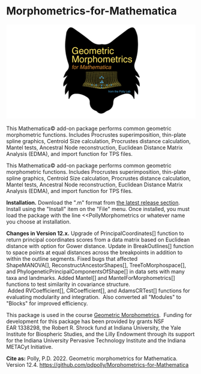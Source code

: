 # Morphometrics-for-Mathematica

![Alt text](https://github.com/pdpolly/Morphometrics-for-Mathematica/blob/main/GMMIconGitHub.jpg)

This Mathematica© add-on package performs common geometric morphometric functions. Includes Procrustes superimposition, thin-plate spline graphics, Centroid Size calculation, Procrustes distance calculation, Mantel tests, Ancestral Node reconstruction, Euclidean Distance Matrix Analysis (EDMA), and import function for TPS files.

This Mathematica© add-on package performs common geometric morphometric functions. Includes Procrustes superimposition, thin-plate spline graphics, Centroid Size calculation, Procrustes distance calculation, Mantel tests, Ancestral Node reconstruction, Euclidean Distance Matrix Analysis (EDMA), and import function for TPS files.

<b>Installation.</b> Download the ".m" format from <a href="https://github.com/pdpolly/Morphometrics-for-Mathematica/releases/latest">the latest release section</a>. Install using the "Install" item on the "File" menu. Once installed, you must load the package with the line <<PollyMorphometrics or whatever name you choose at installation.

<b>Changes in Version 12.x.</b> Upgrade of PrincipalCoordinates[] function to return principal coordinates scores from a data matrix based on Euclidean distance with option for Gower distance. Update in BreakOutlines[] function to space points at equal distances across the breakpoints in addition to within the outline segments. Fixed bugs that affected ShapeMANOVA[], ReconstructAncestorShapes[], TreeToMorphospace[], and PhylogeneticPrincipalComponentsOfShape[] in data sets with many taxa and landmarks. Added Mantel[] and MantelForMorphometrics[] functions to test similarity in covariance structure.  Added RVCoefficient[], CRCoefficient[], and AdamsCRTest[] functions for evaluating modularity and integration.  Also converted all "Modules" to "Blocks" for improved efficiency. 

This package is used in the course <a href="https://www.pollylab.org/courses/morphometrics">Geometric Morphometrics</a>.  Funding for development for this package has been provided by grants NSF EAR 1338298, the Robert R. Shrock fund at Indiana University, the Yale Institute for Biospheric Studies, and the Lilly Endowment through its support for the Indiana University Pervasive Technology Institute and the Indiana METACyt Initiative. 


<b>Cite as:</b> Polly, P.D. 2022. Geometric morphometrics for Mathematica. Version 12.4. https://github.com/pdpolly/Morphometrics-for-Mathematica
